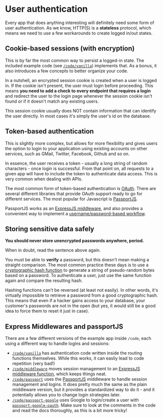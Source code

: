 # User authentication

Every app that does anything interesting will definitely need some form of user authentication. As we know, HTTP(S) is a **stateless** protocol, which means we need to use a few workarounds to create logged in/out states.

## Cookie-based sessions (with encryption)

This is by far the most common way to persist a logged-in state. The included example code (see [`/code/vanilla`](code/vanilla)) implements that. As a bonus, it also introduces a few concepts to better organize your code.

In a nutshell, an encrypted session cookie is created when a user is logged in. If the cookie isn't present, the user must login before proceeding. This means **you need to add a check to every endpoint that requires a login** and redirect the user to the login page whenever the session cookie isn't found *or* if it doesn't match any existing users.

This session cookie usually does NOT contain information that can identify the user directly. In most cases it's simply the user's id on the database.

## Token-based authentication

This is slightly more complex, but allows for more flexibility and gives users the option to login to your application using existing accounts on other services, such as GMail, Twitter, Facebook, Github and so on.

In essence, the user receives a token - usually a long string of random characters - once login is successful. From that point on, all requests to a given app will have to include the token to authenticate data access. This is very common when dealing with APIs.

The most common form of token-based authentication is [OAuth](https://oauth.net/). There are several different libraries that provide OAuth support ready to go for different services. The most popular for Javascript is [PassportJS](http://passportjs.org/).

PassportJS works as an [ExpressJS middleware](http://expressjs.com/en/guide/using-middleware.html), and also provides a convenient way to implement a [username/password-based workflow](http://passportjs.org/docs/username-password).

## Storing sensitive data safely

**You should never store unencrypted passwords anywhere, period.**

When in doubt, read the sentence above again.

You must be able to **verify** a password, but this doesn't mean making a straight comparison. The most common practice these days is to use a [cryptographic hash function](https://en.wikipedia.org/wiki/Cryptographic_hash_function) to generate a string of pseudo-random bytes based on a password. To authenticate a user, just use the same function again and compare the resulting hash.

Hashing functions can't be reversed (at least not easily). In other words, it's virtually impossible to retrieve a password from a good cryptographic hash. This means that even if a hacker gains access to your database, your customer's passwords are not in the open (but yes, it would still be a good idea to force them to reset it just in case).

## Express Middlewares and passportJS

There are a few different versions of the example app inside `/code`, each using a different way to handle logins and sessions:

* [`/code/vanilla`](code/vanilla) has authentication code written inside the routing functions themselves. While this works, it can easliy lead to code repetition (very bad!)
* [`/code/middleware`](code/middleware) moves session management to an [ExpressJS middleware function](http://expressjs.com/en/guide/writing-middleware.html), which keeps things neat.
* [`/code/passport`](code/passport) uses the [PassportJS](http://passportjs.org/docs/username-password) middleware to handle session management and logins. It does pretty much the same as the plain middleware version, but it provides a standardized way to do it - and it potentially allows you to change login strategies later.
* [`/code/passport-google`](code/passport-google) uses Google to login/create a user with [`passport-google-oauth`](http://passportjs.org/docs/google). Make sure to look at the comments in the code and read the docs thoroughly, as this is a bit more tricky!
